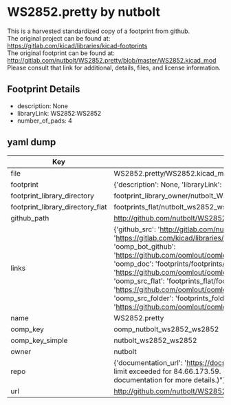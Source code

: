 # WS2852.pretty by nutbolt  
This is a harvested standardized copy of a footprint from github.  
The original project can be found at:  
https://gitlab.com/kicad/libraries/kicad-footprints  
The original footprint can be found at:
http://gitlab.com/nutbolt/WS2852.pretty/blob/master/WS2852.kicad_mod
Please consult that link for additional, details, files, and license information.  
## Footprint Details
* description: None  
* libraryLink: WS2852:WS2852  
* number_of_pads: 4  
## yaml dump  
| Key | Value |  
| --- | --- |  
| file | WS2852.pretty/WS2852.kicad_mod |  
| footprint | {'description': None, 'libraryLink': 'WS2852:WS2852', 'number_of_pads': 4} |  
| footprint_library_directory | footprint_library_owner/nutbolt_WS2852.pretty |  
| footprint_library_directory_flat | footprints_flat/nutbolt_ws2852_ws2852/working |  
| github_path | http://github.com/nutbolt/WS2852.pretty/blob/master/WS2852.kicad_mod |  
| links | {'github_src': 'http://gitlab.com/nutbolt/WS2852.pretty/blob/master/WS2852.kicad_mod', 'github_src_repo': 'https://gitlab.com/kicad/libraries/kicad-footprints', 'oomp_bot': 'footprints/nutbolt_ws2852_ws2852/working', 'oomp_bot_github': 'https://github.com/oomlout/oomlout_oomp_footprint_bot/tree/main/footprints/nutbolt_ws2852_ws2852/working', 'oomp_doc': 'footprints/footprints/nutbolt/WS2852/WS2852/working/', 'oomp_doc_github': 'https://github.com/oomlout/oomlout_oomp_footprint_doc/tree/main/footprints/footprints/nutbolt/WS2852/WS2852/working', 'oomp_src_flat': 'footprints_flat/footprints_flat/nutbolt_ws2852_ws2852/working', 'oomp_src_flat_github': 'https://github.com/oomlout/oomlout_oomp_footprint_src/tree/main/footprints_flat/nutbolt_ws2852_ws2852/working', 'oomp_src_folder': 'footprints_folder/footprints_folder/nutbolt/WS2852/WS2852/working', 'oomp_src_folder_github': 'https://github.com/oomlout/oomlout_oomp_footprint_src/tree/main/footprints_folder/nutbolt/WS2852/WS2852/working'} |  
| name | WS2852.pretty |  
| oomp_key | oomp_nutbolt_ws2852_ws2852 |  
| oomp_key_simple | nutbolt_ws2852_ws2852 |  
| owner | nutbolt |  
| repo | {'documentation_url': 'https://docs.github.com/rest/overview/resources-in-the-rest-api#rate-limiting', 'message': "API rate limit exceeded for 84.66.173.59. (But here's the good news: Authenticated requests get a higher rate limit. Check out the documentation for more details.)"} |  
| url | http://github.com/nutbolt/WS2852.pretty |  

